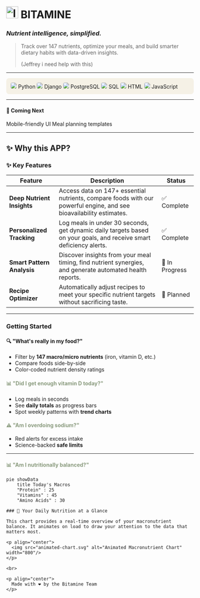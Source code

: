 
# <img src="bitamin_icon_transparent.png" width="32" height="32" alt="logo"> BITAMINE

### *Nutrient intelligence, simplified.*
> Track over 147 nutrients, optimize your meals, and build smarter dietary habits with data-driven insights.
>
> (Jeffrey i need help with this)


---

<div style="background:#F5F1E6;padding:12px;border-radius:8px;margin-top:8px">
  <img src="https://img.icons8.com/color/24/000000/python.png" style="background:#F5F1E6;border-radius:4px"/> Python
  <img src="https://img.icons8.com/ios-filled/24/000000/django.png" style="background:#F5F1E6;border-radius:4px"/> Django
  <img src="https://img.icons8.com/color/24/000000/postgreesql.png" style="background:#F5F1E6;border-radius:4px"/> PostgreSQL
  <img src="https://img.icons8.com/color/24/000000/sql.png" style="background:#F5F1E6;border-radius:4px"/> SQL
  <img src="https://img.icons8.com/color/24/000000/html-5.png" style="background:#F5F1E6;border-radius:4px"/> HTML
  <img src="https://img.icons8.com/color/24/000000/javascript.png" style="background:#F5F1E6;border-radius:4px"/> JavaScript
</div>

---

#### 🧭 Coming Next
Mobile-friendly UI
Meal planning templates

---

## ✨ Why this APP?

### ✨ Key Features

| Feature                 | Description                                                                                             | Status      |
| ----------------------- | ------------------------------------------------------------------------------------------------------- | ----------- |
|  **Deep Nutrient Insights** | Access data on 147+ essential nutrients, compare foods with our powerful engine, and see bioavailability estimates. | ✅ Complete |
|  **Personalized Tracking**  | Log meals in under 30 seconds, get dynamic daily targets based on your goals, and receive smart deficiency alerts. | ✅ Complete |
|  **Smart Pattern Analysis**  | Discover insights from your meal timing, find nutrient synergies, and generate automated health reports.        | 🚧 In Progress |
|  **Recipe Optimizer**      | Automatically adjust recipes to meet your specific nutrient targets without sacrificing taste.                | 📅 Planned   |

---

###  Getting Started

#### <span style="color:##8A9B7E">🔍 "What's really in my food?"</span>
- Filter by **147 macro/micro nutrients** (iron, vitamin D, etc.)
- Compare foods side-by-side
- Color-coded nutrient density ratings

#### <span style="color:#8A9B7E">📊 "Did I get enough vitamin D today?"</span>
- Log meals in seconds
- See **daily totals** as progress bars
- Spot weekly patterns with **trend charts**

#### <span style="color:#8A9B7E">⚠️ "Am I overdoing sodium?"</span>
- Red alerts for excess intake
- Science-backed **safe limits**

---

#### <span style="color:#8A9B7E">📊 "Am I nutritionally balanced?"</span>
```mermaid
pie showData
    title Today's Macros
    "Protein" : 25
    "Vitamins" : 45
    "Amino Acids" : 30

### 🌱 Your Daily Nutrition at a Glance

This chart provides a real-time overview of your macronutrient balance. It animates on load to draw your attention to the data that matters most.

<p align="center">
  <img src="animated-chart.svg" alt="Animated Macronutrient Chart" width="800"/>
</p>

<br>

<p align="center">
  Made with ❤️ by the Bitamine Team
</p>
